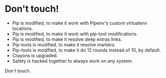 # Don't touch!

- Pip is modified, to make it work with Pipenv's custom virtualenv locations.
- Pip is modified, to make it work with pip-tool modifications.
- Pip is modified, to make it resolve deep extras links.
- Pip-tools is modified, to make it resolve markers.
- Pip-tools is modified, to make it do 12 rounds instead of 10, by default.
- Crayons is upgraded.
- Safety is hacked together to always work on any system.

Don't touch.